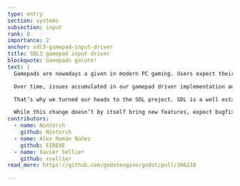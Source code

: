 ```yaml
---
type: entry
section: systems
subsection: input
rank: 0
importance: 2
anchor: sdl3-gamepad-input-driver
title: SDL3 gamepad input driver
blockquote: Gamepads galore!
text: |
  Gamepads are nowadays a given in modern PC gaming. Users expect their plugged one to just work. Not only that, but in order to deliver unique experiences, some gamepads are introducing new features.

  Over time, issues accumulated in our gamepad driver implementation and missing features began to crop up. We were facing an ever-growing mountain.

  That’s why we turned our heads to the SDL project. SDL is a well established and mature cross-platform library that handles audio, keyboard, mouse, joystick, and graphics. We determined that it’s now a net positive to defer the responsibility for gamepad handling to it.

  While this change doesn’t by itself bring new features, expect bugfixes and new features to come a little bit faster from now on.
contributors:
  - name: Nintorch
    github: Nintorch
  - name: Álex Román Núñez
    github: EIREXE
  - name: Xavier Sellier
    github: xsellier
read_more: https://github.com/godotengine/godot/pull/106218

---
```

